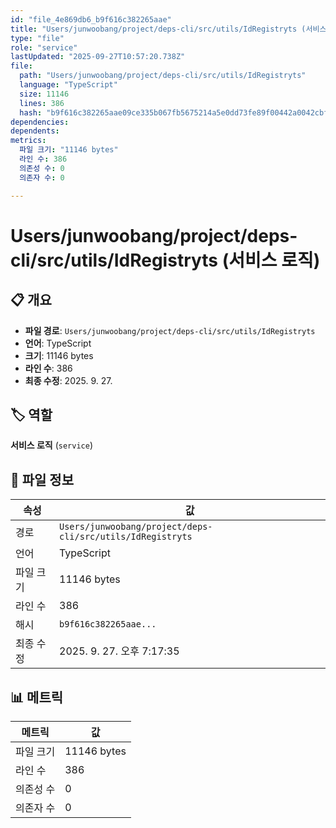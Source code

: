 ```yaml
---
id: "file_4e869db6_b9f616c382265aae"
title: "Users/junwoobang/project/deps-cli/src/utils/IdRegistryts (서비스 로직)"
type: "file"
role: "service"
lastUpdated: "2025-09-27T10:57:20.738Z"
file:
  path: "Users/junwoobang/project/deps-cli/src/utils/IdRegistryts"
  language: "TypeScript"
  size: 11146
  lines: 386
  hash: "b9f616c382265aae09ce335b067fb5675214a5e0dd73fe89f00442a0042cbffa"
dependencies:
dependents:
metrics:
  파일 크기: "11146 bytes"
  라인 수: 386
  의존성 수: 0
  의존자 수: 0

---
```


# Users/junwoobang/project/deps-cli/src/utils/IdRegistryts (서비스 로직)

## 📋 개요

- **파일 경로**: `Users/junwoobang/project/deps-cli/src/utils/IdRegistryts`
- **언어**: TypeScript
- **크기**: 11146 bytes
- **라인 수**: 386
- **최종 수정**: 2025. 9. 27.

## 🏷️ 역할

**서비스 로직** (`service`)

## 📄 파일 정보

| 속성 | 값 |
|------|----|
| 경로 | `Users/junwoobang/project/deps-cli/src/utils/IdRegistryts` |
| 언어 | TypeScript |
| 파일 크기 | 11146 bytes |
| 라인 수 | 386 |
| 해시 | `b9f616c382265aae...` |
| 최종 수정 | 2025. 9. 27. 오후 7:17:35 |

## 📊 메트릭

| 메트릭 | 값 |
|--------|----|
| 파일 크기 | 11146 bytes |
| 라인 수 | 386 |
| 의존성 수 | 0 |
| 의존자 수 | 0 |


